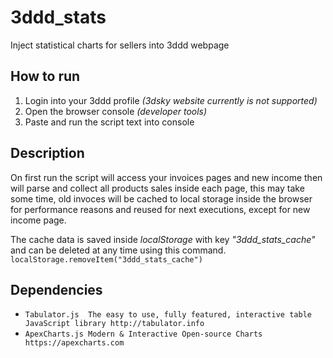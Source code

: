 # 3ddd_stats
Inject statistical charts for sellers into 3ddd webpage

## How to run
1. Login into your 3ddd profile *(3dsky website currently is not supported)*
2. Open the browser console *(developer tools)*
3. Paste and run the script text into console

## Description
On first run the script will access your invoices pages and new income then will parse and collect all products sales inside each page, this may take some time,
old invoces will be cached to local storage inside the browser for performance reasons and reused for next executions, except for new income page.

The cache data is saved inside *localStorage* with key *"3ddd_stats_cache"* and can be deleted at any time using this command.
`localStorage.removeItem("3ddd_stats_cache")`

## Dependencies
- `Tabulator.js  The easy to use, fully featured, interactive table JavaScript library http://tabulator.info`
- `ApexCharts.js Modern & Interactive Open-source Charts https://apexcharts.com`
